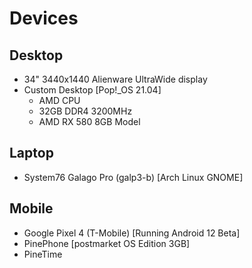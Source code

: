# Devices

## Desktop 

- 34" 3440x1440 Alienware UltraWide display
- Custom Desktop [Pop!_OS 21.04]
    - AMD CPU
    - 32GB DDR4 3200MHz
    - AMD RX 580 8GB Model

## Laptop

- System76 Galago Pro (galp3-b) [Arch Linux GNOME]

## Mobile

- Google Pixel 4 (T-Mobile) [Running Android 12 Beta]
- PinePhone [postmarket OS Edition 3GB]
- PineTime